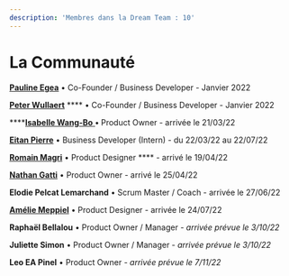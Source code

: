 ```yaml
---
description: 'Membres dans la Dream Team : 10'
---
```


# La Communauté

[**Pauline Egea**](https://www.linkedin.com/in/pauline-egea-b9786813/) • Co-Founder / Business Developer - Janvier 2022

[**Peter Wullaert**](https://www.linkedin.com/in/peter-wullaert-b9895488/) **** • Co-Founder / Business Developer - Janvier 2022

****[**Isabelle Wang-Bo** ](https://www.linkedin.com/in/bowangisabelle/)**•** Product Owner - arrivée le 21/03/22&#x20;

[**Eitan Pierre**](https://www.linkedin.com/in/eitan-pierre-b6a51222b/) • Business Developer (Intern) - du 22/03/22 au 22/07/22

[**Romain Magri**](https://www.linkedin.com/in/magriromain/) • Product Designer **** - arrivé le 19/04/22

[**Nathan Gatti**](https://www.linkedin.com/in/nathan-gatti/) • Product Owner - arrivé le 25/04/22

**Elodie Pelcat Lemarchand** • Scrum Master / Coach - arrivée le 27/06/22

[**Amélie Meppiel**](https://www.linkedin.com/in/ameliemeppiel/) • Product Designer _-_ arrivée le 24/07/22

**Raphaël Bellalou** • Product Owner / Manager _- arrivée prévue le 3/10/22_

**Juliette Simon** • Product Owner / Manager - _arrivée prévue le 3/10/22_

**Leo EA Pinel** • Product Owner _- arrivée prévue le 7/11/22_
